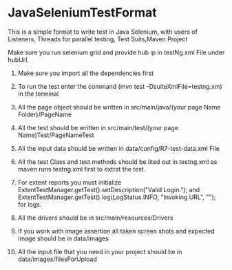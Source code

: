 # JavaSeleniumTestFormat
This is a simple format to write test in Java Selenium, with users of Listeners, Threads for parallel testing, Test Suits,Maven Project

Make sure you run selenium grid and provide hub ip in testNg.xml File under hubUrl.

1. Make sure you import all the dependencies first
2. To run the test enter the command (mvn test -DsuiteXmlFile=testng.xm) in the terminal
3. All the page object should be written in src/main/java/(your page Name Folder)/PageName
4. All the test should be written in src/main/test/(your page Name)Test/PageNameTest
5. All the input data should be written in data/config/R7-test-data.xml File
6. All the test Class and test methods should be lited out in testng.xml as maven runs testng.xml first to extrat the test.
7. For extent reports you must initialize 
    ExtentTestManager.getTest().setDescription("Valid Login."); and 
     ExtentTestManager.getTest().log(LogStatus.INFO, "Invoking URL", "");
           for logs.
           
8. All the drivers should be in src/main/resources/Drivers
9. If you work with image assertion all taken screen shots and expected image should be in data/images
10. All the input file that you need in your project should be in data/images/filesForUpload
        

